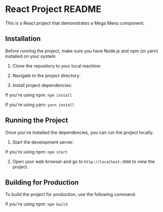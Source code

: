 # React Project README

This is a React project that demonstrates a Mega Menu component.

## Installation

Before running the project, make sure you have Node.js and npm (or yarn) installed on your system.

1. Clone the repository to your local machine:

2. Navigate to the project directory:

3. Install project dependencies:

If you're using npm: `npm install`

If you're using yarn: `yarn install`


## Running the Project

Once you've installed the dependencies, you can run the project locally.

1. Start the development server:

If you're using npm: `npm start`

2. Open your web browser and go to `http://localhost:3000` to view the project.

## Building for Production

To build the project for production, use the following command:

If you're using npm: `npm build`



